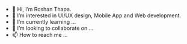 - 👋 Hi, I’m Roshan Thapa.
- 👀 I’m interested in UI/UX design, Mobile App and Web development.
- 🌱 I’m currently learning ...
- 💞️ I’m looking to collaborate on ...
- 📫 How to reach me ...

<!---
roshan2-dot/roshan2-dot is a ✨ special ✨ repository because its `README.md` (this file) appears on your GitHub profile.
You can click the Preview link to take a look at your changes.
--->
